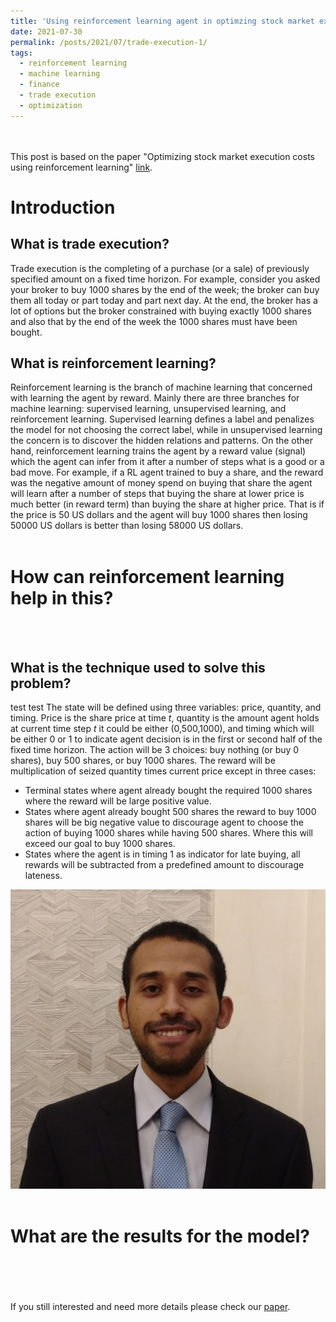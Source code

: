 ```yaml
---
title: 'Using reinforcement learning agent in optimzing stock market execution costs'
date: 2021-07-30
permalink: /posts/2021/07/trade-execution-1/
tags:
  - reinforcement learning
  - machine learning
  - finance
  - trade execution
  - optimization
---
```


<br> <br>
This post is based on the paper "Optimizing stock market execution costs using reinforcement learning" [link](http://abdulrahman93.github.io/files/Optimizing-stock-Ahmed.pdf).

Introduction
======

What is trade execution?
------

Trade execution is the completing of a purchase (or a sale) of previously specified amount on a fixed time horizon. For example, consider you asked your broker to buy 1000 shares by the end of the week; the broker can buy them all today or part today and part next day. At the end, the broker has a lot of options but the broker constrained with buying exactly 1000 shares and also that by the end of the week the 1000 shares must have been bought.

What is reinforcement learning?
------

Reinforcement learning is the branch of machine learning that concerned with learning the agent by reward. Mainly there are three branches for machine learning: supervised learning, unsupervised learning, and reinforcement learning. Supervised learning defines a label and penalizes the model for not choosing the correct label, while in unsupervised learning the concern is to discover the hidden relations and patterns. On the other hand, reinforcement learning trains the agent by a reward value (signal) which the agent can infer from it after a number of steps what is a good or a bad move. For example, if a RL agent trained to buy a share, and the reward was the negative amount of money spend on buying that share the agent will learn after a number of steps that buying the share at lower price is much better (in reward term) than buying the share at higher price. That is if the price is 50 US dollars and the agent will buy 1000 shares then losing 50000 US dollars is better than losing 58000 US dollars.
<br><br>

How can reinforcement learning help in this?
======

<br><br>



What is the technique used to solve this problem?
------

test test
The state will be defined using three variables: price, quantity, and timing. Price is the share price at time $t$, quantity is the amount agent holds at current time step $t$ it could be either (0,500,1000), and timing which will be either 0 or 1 to indicate agent decision is in the first or second half of the fixed time horizon. The action will be 3 choices: buy nothing (or buy 0 shares), buy 500 shares, or buy 1000 shares. The reward will be multiplication of seized quantity times current price except in three cases:
-	Terminal states where agent already bought the required 1000 shares where the reward will be large positive value.
-	States where agent already bought 500 shares the reward to buy 1000 shares will be big negative value to discourage agent to choose the action of buying 1000 shares while having 500 shares. Where this will exceed our goal to buy 1000 shares.
-	States where the agent is in timing 1 as indicator for late buying, all rewards will be subtracted from a predefined amount to discourage lateness.

![](images/crop2.jpg)
<br><br>

What are the results for the model?
======

<br><br>
<br><br>
If you still interested and need more details please check our [paper](http://abdulrahman93.github.io/files/Optimizing-stock-Ahmed.pdf).

